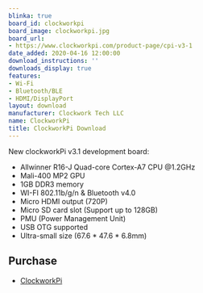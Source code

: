 ```yaml
---
blinka: true
board_id: clockworkpi
board_image: clockworkpi.jpg
board_url:
- https://www.clockworkpi.com/product-page/cpi-v3-1
date_added: 2020-04-16 12:00:00
download_instructions: ''
downloads_display: true
features:
- Wi-Fi
- Bluetooth/BLE
- HDMI/DisplayPort
layout: download
manufacturer: Clockwork Tech LLC
name: ClockworkPi
title: ClockworkPi Download
---
```


New clockworkPi v3.1 development board:
 * Allwinner R16-J Quad-core Cortex-A7 CPU @1.2GHz
 * Mali-400 MP2 GPU
 * 1GB DDR3 memory
 * WI-FI 802.11b/g/n & Bluetooth v4.0
 * Micro HDMI output (720P)
 * Micro SD card slot (Support up to 128GB)
 * PMU (Power Management Unit)
 * USB OTG supported
 * Ultra-small size (67.6 * 47.6 * 6.8mm)

## Purchase
* [ClockworkPi](https://www.clockworkpi.com/product-page/cpi-v3-1)

